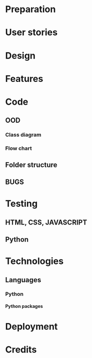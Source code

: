 # Preparation
# User stories
# Design
# Features
# Code
## OOD
### Class diagram
### Flow chart
## Folder structure
## BUGS
# Testing
## HTML, CSS, JAVASCRIPT
## Python
# Technologies
## Languages
### Python
#### Python packages
# Deployment
# Credits